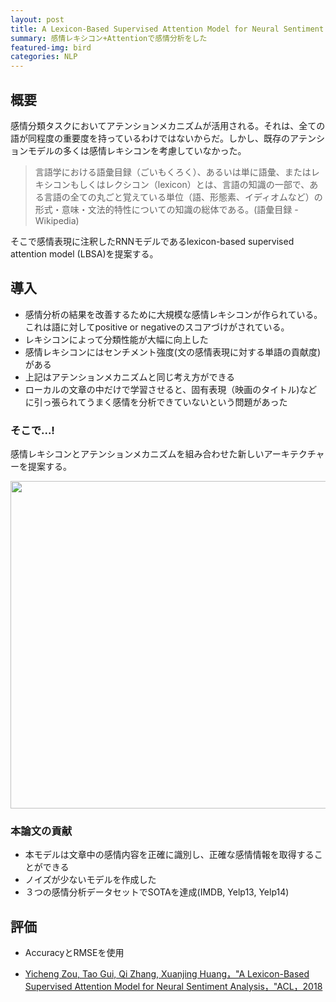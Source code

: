 ```yaml
---
layout: post
title: A Lexicon-Based Supervised Attention Model for Neural Sentiment Analysis
summary: 感情レキシコン+Attentionで感情分析をした
featured-img: bird
categories: NLP
---
```



## 概要
感情分類タスクにおいてアテンションメカニズムが活用される。それは、全ての語が同程度の重要度を持っているわけではないからだ。しかし、既存のアテンションモデルの多くは感情レキシコンを考慮していなかった。
>言語学における語彙目録（ごいもくろく）、あるいは単に語彙、またはレキシコンもしくはレクシコン（lexicon）とは、言語の知識の一部で、ある言語の全ての丸ごと覚えている単位（語、形態素、イディオムなど）の形式・意味・文法的特性についての知識の総体である。(語彙目録 - Wikipedia)

そこで感情表現に注釈したRNNモデルであるlexicon-based supervised attention model (LBSA)を提案する。

## 導入
- 感情分析の結果を改善するために大規模な感情レキシコンが作られている。これは語に対してpositive or negativeのスコアづけがされている。
- レキシコンによって分類性能が大幅に向上した
- 感情レキシコンにはセンチメント強度(文の感情表現に対する単語の貢献度)がある
- 上記はアテンションメカニズムと同じ考え方ができる
- ローカルの文章の中だけで学習させると、固有表現（映画のタイトル)などに引っ張られてうまく感情を分析できていないという問題があった  
  
### そこで...!
感情レキシコンとアテンションメカニズムを組み合わせた新しいアーキテクチャーを提案する。

<img width="524" alt="" src="https://user-images.githubusercontent.com/40351074/83418480-a0360f80-a45e-11ea-9347-33c4cd9f575c.png">

### 本論文の貢献
-  本モデルは文章中の感情内容を正確に識別し、正確な感情情報を取得することができる
- ノイズが少ないモデルを作成した
- ３つの感情分析データセットでSOTAを達成(IMDB, Yelp13, Yelp14)

## 評価
- AccuracyとRMSEを使用

* [Yicheng Zou, Tao Gui, Qi Zhang, Xuanjing Huang，"A Lexicon-Based Supervised Attention Model for Neural Sentiment Analysis，"ACL，2018](https://www.aclweb.org/anthology/C18-1074/)

